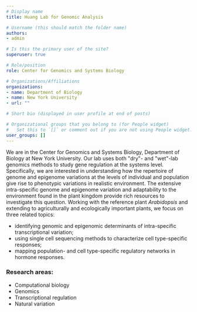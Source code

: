 ```yaml
---
# Display name
title: Huang Lab for Genomic Analysis

# Username (this should match the folder name)
authors:
- admin

# Is this the primary user of the site?
superuser: true

# Role/position
role: Center for Genomics and Systems Biology

# Organizations/Affiliations
organizations:
- name: Department of Biology
- name: New York University
- url: ""

# Short bio (displayed in user profile at end of posts)

# Organizational groups that you belong to (for People widget)
#   Set this to `[]` or comment out if you are not using People widget.
user_groups: []
---
```


We are in the Center for Genomics and Systems Biology, Department of Biology at New York University.  Our lab uses both "dry"- and "wet"-lab genomics methods to study gene regulation at the systems level. Specifically, we are interested in understanding how the repertoire of genome and epigenome variations at the levels of individual and population give rise to phenotypic variations in realistic environment. The extensive intra-specific genome and epigenome variation and adaptability to the environment found in the plant kingdom provide rich resources to investigate this question.  Working with the reference plant *Arabidopsis* and extending to agriculturally and ecologically important plants, we focus on three related topics:

- identifying genomic and epigenomic determinants of intra-specific transcriptional variation;
- using single cell sequencing methods to characterize cell type-specific responses;
- mapping population- and cell type-specific regulatory networks in hormone responses.

### Research areas:
- Computational biology
- Genomics
- Transcriptional regulation
- Natural variation

